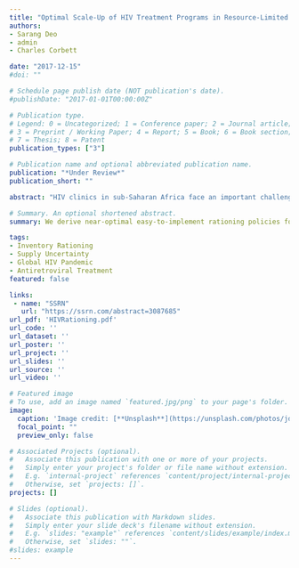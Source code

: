 ```yaml
---
title: "Optimal Scale-Up of HIV Treatment Programs in Resource-Limited Settings Under Supply Uncertainty"
authors:
- Sarang Deo
- admin
- Charles Corbett

date: "2017-12-15"
#doi: ""

# Schedule page publish date (NOT publication's date).
#publishDate: "2017-01-01T00:00:00Z"

# Publication type.
# Legend: 0 = Uncategorized; 1 = Conference paper; 2 = Journal article;
# 3 = Preprint / Working Paper; 4 = Report; 5 = Book; 6 = Book section;
# 7 = Thesis; 8 = Patent
publication_types: ["3"]

# Publication name and optional abbreviated publication name.
publication: "*Under Review*"
publication_short: ""

abstract: "HIV clinics in sub-Saharan Africa face an important challenge of allocating scarce and unreliable supply of antiretroviral drugs (ARVs) among new patients (treatment initiation) and patients already on treatment (treatment continuation). The key trade-off underlying this allocation is between the marginal health benefit obtained by initiating an untreated patient on treatment and that obtained by avoiding treatment interruption of a treated patient. Existing national level policies on ARV allocation, based on socioeconomic and demographic criteria, are qualitative and of limited utility in providing quantitative guidance on scaling up of treatment programs at individual clinics. Moreover, the trade-off involved in clinic level allocation decisions has not been studied in the clinical literature, which focuses either on the incremental value obtained from initiating treatment (over no treatment) or on the value of providing continuous treatment (over interrupted treatment) but not on the difference of the two. We cast the clinic’s problem as a stochastic dynamic program, derive the optimal policy structure for some special cases and use it to derive a practically relevant Two-Period heuristic. We conduct extensive numerical analysis to compare the performance of this heuristic with Safety-Stock heuristic widely used in practice. Not serving higher value patients (those already on treatment), to avoid interrupting their treatment in the future, might be optimal under some conditions. Performance of the Two-Period heuristic (within 5% of the upper bound) is significantly better than that of the Safety-Stock heuristic (as much as 20% lower than the upper bound) and is robust to misspecification of key problem parameters, which might be difficult to estimate. Our model can serve as a basis for developing a decision-support tool for clinics to design their ARV treatment program scale-up plans."

# Summary. An optional shortened abstract.
summary: We derive near-optimal easy-to-implement rationing policies for HIV antiretroviral drugs under supply certainty. 

tags:
- Inventory Rationing
- Supply Uncertainty
- Global HIV Pandemic
- Antiretroviral Treatment
featured: false

links:
 - name: "SSRN"
   url: "https://ssrn.com/abstract=3087685"
url_pdf: 'HIVRationing.pdf'
url_code: ''
url_dataset: ''
url_poster: ''
url_project: ''
url_slides: ''
url_source: ''
url_video: ''

# Featured image
# To use, add an image named `featured.jpg/png` to your page's folder. 
image:
  caption: 'Image credit: [**Unsplash**](https://unsplash.com/photos/jdD8gXaTZsc)'
  focal_point: ""
  preview_only: false

# Associated Projects (optional).
#   Associate this publication with one or more of your projects.
#   Simply enter your project's folder or file name without extension.
#   E.g. `internal-project` references `content/project/internal-project/index.md`.
#   Otherwise, set `projects: []`.
projects: []

# Slides (optional).
#   Associate this publication with Markdown slides.
#   Simply enter your slide deck's filename without extension.
#   E.g. `slides: "example"` references `content/slides/example/index.md`.
#   Otherwise, set `slides: ""`.
#slides: example
---
```



